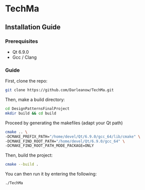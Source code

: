 # TechMa

## Installation Guide

### Prerequisites

- Qt 6.9.0
- Gcc / Clang

### Guide

First, clone the repo:


```bash
git clone https://github.com/Darleanow/TechMa.git
```

Then, make a build directory:

```bash
cd DesignPatternsFinalProject
mkdir build && cd build
```

Proceed by generating the makefiles (adapt your Qt path)

```bash
cmake .. \
-DCMAKE_PREFIX_PATH="/home/devel/Qt/6.9.0/gcc_64/lib/cmake" \
-DCMAKE_FIND_ROOT_PATH="/home/devel/Qt/6.9.0/gcc_64" \
-DCMAKE_FIND_ROOT_PATH_MODE_PACKAGE=ONLY
```

Then, build the project:

```bash
cmake --build .
```

You can then run it by entering the following:

```bash
./TechMa
```
